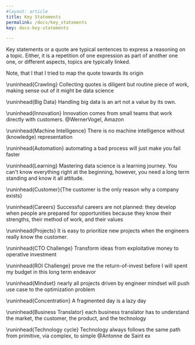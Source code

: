 ```yaml
---
#layout: article
title: Key Statements
permalink: /docs/key_statements
key: docs-key-statements

---
```

Key statements or a quote are typical sentences to express a reasoning on a topic. Either, it is a repetition of one expression as part of another one one, or different aspects, topics are typically linked.

Note, that I that I tried to map the quote towards its origin  

\runinhead{Crawling} Collecting quotes is diligent but routine piece of work, making sense out of it might be data science   

\runinhead{Big Data} Handling big data is an art not a value by its own.


\runinhead{Innovation}
Innovation comes from small teams that work directly with customers. @WernerVogel, Amazon

\runinhead{Machine Intelligence} There is no machine intelligence without (knowledge) representation

\runinhead{Automation} automating a bad process will just make you fail faster

\runinhead{Learning} Mastering data science is a learning journey. You can't know everything right at the beginning, however, you need a long term standing and know it all attitude.


\runinhead{Customer}{The customer is the only reason why a company exists}

\runinhead{Careers} Successful careers are not planned: they develop when people are prepared for opportunities because they know their strengths, their method of work, and their values

\runinhead{Projects} It is easy to prioritize new projects when the engineers really know the customer.

\runinhead{CTO Challenge} Transform ideas from exploitative money to operative investment

\runinhead{ROI Challenge} prove me the return-of-invest before I will spent my budget in this long term endeavor

\runinhead{Mindset} nearly all projects driven by engineer mindset will push use case to the optimization problem

\runinhead{Concentration} A fragmented day is a lazy day

\runinhead{Business Translator} each business translator has to understand the market, the customer, the product, and the technology

\runinhead{Technology cycle} Technology always follows the same path from primitive, via complex, to simple
@Antonne de Saint ex
